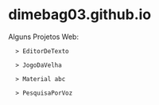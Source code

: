 dimebag03.github.io
===================

Alguns Projetos Web:
    
      > EditorDeTexto
      
      > JogoDaVelha	
      
      > Material abc
      
      > PesquisaPorVoz
